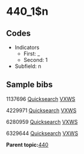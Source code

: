 # 440\_1$n

## Codes

-   Indicators
    -   First: \_
    -   Second: 1
-   Subfield: n

## Sample bibs

1137696 [Quicksearch](https://search.library.yale.edu/catalog/1137696) [VXWS](http://prodorbis.library.yale.edu:7014/vxws/GetHoldingsService?bibId=1137696)

4229971 [Quicksearch](https://search.library.yale.edu/catalog/4229971) [VXWS](http://prodorbis.library.yale.edu:7014/vxws/GetHoldingsService?bibId=4229971)

6280959 [Quicksearch](https://search.library.yale.edu/catalog/6280959) [VXWS](http://prodorbis.library.yale.edu:7014/vxws/GetHoldingsService?bibId=6280959)

6329644 [Quicksearch](https://search.library.yale.edu/catalog/6329644) [VXWS](http://prodorbis.library.yale.edu:7014/vxws/GetHoldingsService?bibId=6329644)

**Parent topic:**[440](../../tags/440/440.md)

